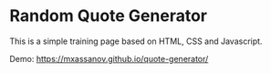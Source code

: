 # Random Quote Generator

This is a simple training page based on HTML, CSS and Javascript.

Demo:
https://mxassanov.github.io/quote-generator/
